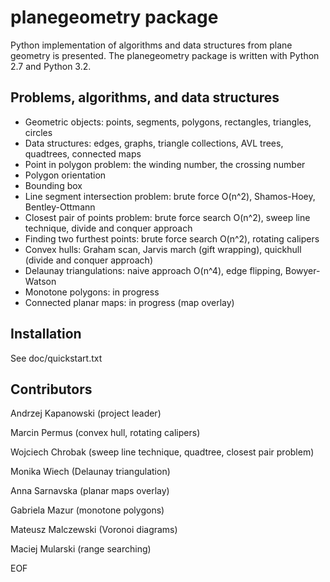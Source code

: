 # planegeometry package

Python implementation of algorithms and data structures
from plane geometry is presented.
The planegeometry package is written with Python 2.7 and Python 3.2.

## Problems, algorithms, and data structures

* Geometric objects: points, segments, polygons, rectangles, triangles, circles
* Data structures: edges, graphs, triangle collections, AVL trees, 
quadtrees, connected maps
* Point in polygon problem: the winding number, the crossing number
* Polygon orientation
* Bounding box
* Line segment intersection problem: brute force O(n^2), Shamos-Hoey, Bentley-Ottmann
* Closest pair of points problem: brute force search O(n^2), 
sweep line technique, divide and conquer approach
* Finding two furthest points: brute force search O(n^2), rotating calipers
* Convex hulls: Graham scan, Jarvis march (gift wrapping), 
quickhull (divide and conquer approach)
* Delaunay triangulations: naive approach O(n^4), edge flipping, Bowyer-Watson
* Monotone polygons: in progress
* Connected planar maps: in progress (map overlay)

## Installation

See doc/quickstart.txt

## Contributors

Andrzej Kapanowski (project leader)

Marcin Permus (convex hull, rotating calipers)

Wojciech Chrobak (sweep line technique, quadtree, closest pair problem)

Monika Wiech (Delaunay triangulation)

Anna Sarnavska (planar maps overlay)

Gabriela Mazur (monotone polygons)

Mateusz Malczewski (Voronoi diagrams)

Maciej Mularski (range searching)

EOF
